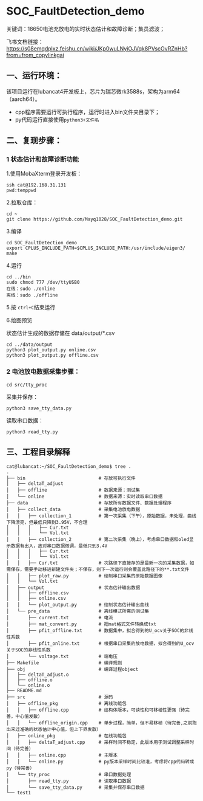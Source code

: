 # SOC_FaultDetection_demo

关键词：18650电池充放电的实时状态估计和故障诊断；集员滤波；

飞书文档链接： https://s08emqdplxz.feishu.cn/wiki/JKp0wuLNyiOJVqk8PVscOvRZnHb?from=from_copylinkgai

## 一、运行环境：

该项目运行在lubancat4开发板上，芯片为瑞芯微rk3588s，架构为arm64（aarch64）。

* cpp程序需要运行可执行程序，运行时进入bin文件夹目录下；
* py代码运行直接使用`python3+文件名`

## 二、复现步骤：

### 1  状态估计和故障诊断功能

1.使用MobaXterm登录开发板：

```
ssh cat@192.168.31.131
pwd:temppwd
```

2.拉取仓库：

```
cd ~
git clone https://github.com/Mayq1028/SOC_FaultDetection_demo.git
```

3.编译

```
cd SOC_FaultDetection_demo
export CPLUS_INCLUDE_PATH=$CPLUS_INCLUDE_PATH:/usr/include/eigen3/ 
make
```

4.运行

```
cd ../bin
sudo chmod 777 /dev/ttyUSB0
在线：sudo ./online
离线：sudo ./offline
```

5.按 `ctrl+C`结束运行

6.绘图预览

状态估计生成的数据存储在 data/output/*.csv

```
cd ../data/output
python3 plot_output.py online.csv
python3 plot_output.py offline.csv
```

### 2   电池放电数据采集步骤：

```
cd src/tty_proc
```

采集并保存：

```
python3 save_tty_data.py
```

读取串口数据：

```
python3 read_tty.py
```

## 三、工程目录解释

```
cat@lubancat:~/SOC_FaultDetection_demo$ tree .
.
├── bin                           # 存放可执行文件
│   ├── deltaT_adjust   
│   ├── offline                   # 数据来源：测试集
│   └── online                    # 数据来源：实时读取串口数据
├── data                          # 存放所有数据文件、数据处理程序  
│   ├── collect_data              # 采集电池放电数据
│   │   ├── collection_1          # 第一次采集（下午），原始数据，未处理，曲线下降漂亮，但最低只降到3.95V，不合理
│   │   │   ├── Cur.txt
│   │   │   └── Vol.txt
│   │   ├── collection_2          # 第二次采集（晚上），考虑串口数据和oled显示数据有出入，故对串口数据微调，最低只到3.4V
│   │   │   ├── Cur.txt
│   │   │   └── Vol.txt
│   │   ├── Cur.txt               # 次路径下直接存的是最新一次的采集数据，如需保存，需要手动移进新建文件夹；不保存，则下一次运行则会覆盖此路径下的**.txt文件
│   │   ├── plot_raw.py           # 绘制串口采集的原始数据图像
│   │   └── Vol.txt
│   ├── output                    # 状态估计输出数据
│   │   ├── offline.csv   
│   │   ├── online.csv
│   │   └── plot_output.py        # 绘制状态估计输出曲线
│   └── pre_data                  # 离线模式所需的测试集
│       ├── current.txt           # 电流
│       ├── mat_convert.py        # 把mat格式文件转换成txt
│       ├── pfit_offline.txt      # 数据集中，拟合得到的U_ocv关于SOC的非线性系数
│       ├── pfit_online.txt       # 根据串口采集的放电数据，拟合得到的U_ocv关于SOC的非线性系数
│       └── voltage.txt           # 端电压 
├── Makefile                      # 编译规则
├── obj                           # 编译过程object
│   ├── deltaT_adjust.o
│   ├── offline.o
│   └── online.o
├── README.md
├── src                           # 源码
│   ├── offline_pkg               # 离线功能包
│   │   ├── offline.cpp           # 结构体版本，可读性和可移植性更强（待完善，中心值发散）
│   │   └── offline_origin.cpp    # 单步过程，简单，但不易移植（待完善,之前跑出来过准确的状态估计中心值，但上下界发散）
│   ├── online_pkg                # 在线功能包
│   │   ├── deltaT_adjust.cpp     # 采样时间不稳定，此版本用于测试调整采样时间（待完善）
│   │   ├── online.cpp            # 主版本
│   │   └── online.py             # py版本采样时间比较准，考虑将cpp代码转成py（待完善）
│   └── tty_proc                  # 串口数据处理
│       ├── read_tty.py           # 读取串口数据
│       └── save_tty_data.py      # 采集并保存串口数据
└── test1
```
